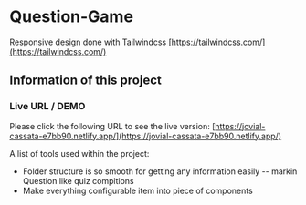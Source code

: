 # Question-Game

Responsive design done with Tailwindcss [https://tailwindcss.com/](https://tailwindcss.com/)

## Information of this project

### Live URL / DEMO

Please click the following URL to see the live version: [https://jovial-cassata-e7bb90.netlify.app/](https://jovial-cassata-e7bb90.netlify.app/)

A list of tools used within the project:

- Folder structure is so smooth for getting any information easily
  -- markin Question like quiz compitions
- Make everything configurable item into piece of components
